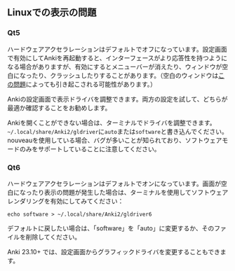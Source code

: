 ## Linuxでの表示の問題

### Qt5

ハードウェアアクセラレーションはデフォルトでオフになっています。設定画面で有効にしてAnkiを再起動すると、インターフェースがより応答性を持つようになる場合がありますが、有効にするとメニューバーが消えたり、ウィンドウが空白になったり、クラッシュしたりすることがあります。（空白のウィンドウは[この問題](./blank-window.md)によっても引き起こされる可能性があります。）

Ankiの設定画面で表示ドライバを調整できます。両方の設定を試して、どちらが最適か確認することをお勧めします。

Ankiを開くことができない場合は、ターミナルでドライバを調整できます。`~/.local/share/Anki2/gldriver`に`auto`または`software`と書き込んでください。nouveauを使用している場合、バグが多いことが知られており、ソフトウェアモードのみをサポートしていることに注意してください。

### Qt6

ハードウェアアクセラレーションはデフォルトでオンになっています。画面が空白になったり表示の問題が発生した場合は、ターミナルを使用してソフトウェアレンダリングを有効にしてみてください：
```
echo software > ~/.local/share/Anki2/gldriver6
```

デフォルトに戻したい場合は、「software」を「auto」に変更するか、そのファイルを削除してください。

Anki 23.10+ では、設定画面からグラフィックドライバを変更することもできます。